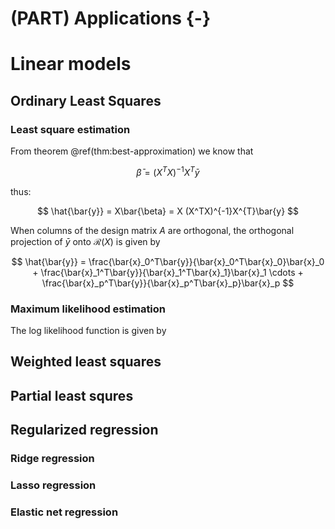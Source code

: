 
# (PART) Applications {-}

# Linear models

## Ordinary Least Squares

### Least square estimation 

From theorem \@ref(thm:best-approximation) we know that 

$$
\bar{\beta} = (X^TX)^{-1}X^T\bar{y}
$$

thus: 

$$
\hat{\bar{y}} = X\bar{\beta} = X (X^TX)^{-1}X^{T}\bar{y}
$$

When columns of the design matrix $A$ are orthogonal, the orthogonal projection of $\bar{y}$ onto $\mathcal{R}(X)$ is given by  

$$
\hat{\bar{y}} = \frac{\bar{x}_0^T\bar{y}}{\bar{x}_0^T\bar{x}_0}\bar{x}_0 + 
\frac{\bar{x}_1^T\bar{y}}{\bar{x}_1^T\bar{x}_1}\bar{x}_1
\cdots +
\frac{\bar{x}_p^T\bar{y}}{\bar{x}_p^T\bar{x}_p}\bar{x}_p
$$
### Maximum likelihood estimation

The log likelihood function is given by 





## Weighted least squares

## Partial least squres  


## Regularized regression

### Ridge regression

### Lasso regression

### Elastic net regression
